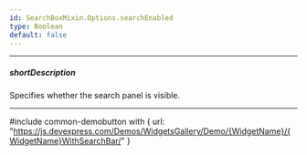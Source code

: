 ```yaml
---
id: SearchBoxMixin.Options.searchEnabled
type: Boolean
default: false
---
```

---
##### shortDescription
Specifies whether the search panel is visible.

---
#include common-demobutton with {
    url: "https://js.devexpress.com/Demos/WidgetsGallery/Demo/{WidgetName}/{WidgetName}WithSearchBar/"
}